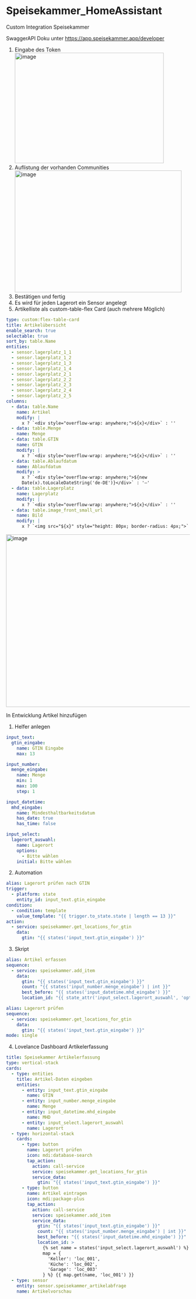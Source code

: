 # Speisekammer_HomeAssistant
Custom Integration Speisekammer 

SwaggerAPI Doku unter https://app.speisekammer.app/developer

1. Eingabe des Token
   <img width="408" height="302" alt="image" src="https://github.com/user-attachments/assets/13aa4413-4068-4e18-bc2f-17371af3387a" />
2. Auflistung der vorhanden Communities
   <img width="457" height="333" alt="image" src="https://github.com/user-attachments/assets/27e4c6af-b546-4933-a0d1-5a9e477f57d7" />
3. Bestätigen und fertig
4. Es wird für jeden Lagerort ein Sensor angelegt
5. Artikelliste als custom-table-flex Card (auch mehrere Möglich)

```yaml
type: custom:flex-table-card
title: Artikelübersicht
enable_search: true
selectable: true
sort_by: table.Name
entities:
  - sensor.lagerplatz_1_1
  - sensor.lagerplatz_1_2
  - sensor.lagerplatz_1_3
  - sensor.lagerplatz_1_4
  - sensor.lagerplatz_2_1
  - sensor.lagerplatz_2_2
  - sensor.lagerplatz_2_3
  - sensor.lagerplatz_2_4
  - sensor.lagerplatz_2_5
columns:
  - data: table.Name
    name: Artikel
    modify: |
      x ? `<div style="overflow-wrap: anywhere;">${x}</div>` : ''
  - data: table.Menge
    name: Menge
  - data: table.GTIN
    name: GTIN
    modify: |
      x ? `<div style="overflow-wrap: anywhere;">${x}</div>` : ''
  - data: table.Ablaufdatum
    name: Ablaufdatum
    modify: >
      x ? `<div style="overflow-wrap: anywhere;">${new
      Date(x).toLocaleDateString('de-DE')}</div>` : '–'
  - data: table.Lagerplatz
    name: Lagerplatz
    modify: |
      x ? `<div style="overflow-wrap: anywhere;">${x}</div>` : ''
  - data: table.image_front_small_url
    name: Bild
    modify: |
      x ? `<img src="${x}" style="height: 80px; border-radius: 4px;">` : ''

```
<img width="1351" height="472" alt="image" src="https://github.com/user-attachments/assets/7266f4a6-5da3-4d7a-8e36-253b49a33d4a" />

In Entwicklung
Artikel hinzufügen
1. Helfer anlegen
```YAML
input_text:
  gtin_eingabe:
    name: GTIN Eingabe
    max: 13

input_number:
  menge_eingabe:
    name: Menge
    min: 1
    max: 100
    step: 1

input_datetime:
  mhd_eingabe:
    name: Mindesthaltbarkeitsdatum
    has_date: true
    has_time: false

input_select:
  lagerort_auswahl:
    name: Lagerort
    options:
      - Bitte wählen
    initial: Bitte wählen

```

2. Automation
```YAML
alias: Lagerort prüfen nach GTIN
trigger:
  - platform: state
    entity_id: input_text.gtin_eingabe
condition:
  - condition: template
    value_template: "{{ trigger.to_state.state | length == 13 }}"
action:
  - service: speisekammer.get_locations_for_gtin
    data:
      gtin: "{{ states('input_text.gtin_eingabe') }}"
```
3. Skript
```YAML
alias: Artikel erfassen
sequence:
  - service: speisekammer.add_item
    data:
      gtin: "{{ states('input_text.gtin_eingabe') }}"
      count: "{{ states('input_number.menge_eingabe') | int }}"
      best_before: "{{ states('input_datetime.mhd_eingabe') }}"
      location_id: "{{ state_attr('input_select.lagerort_auswahl', 'option') }}"
```
```YAML
alias: Lagerort prüfen
sequence:
  - service: speisekammer.get_locations_for_gtin
    data:
      gtin: "{{ states('input_text.gtin_eingabe') }}"
mode: single
```
4. Lovelance Dashboard Artikelerfassung
```YAML
title: Speisekammer Artikelerfassung
type: vertical-stack
cards:
  - type: entities
    title: Artikel-Daten eingeben
    entities:
      - entity: input_text.gtin_eingabe
        name: GTIN
      - entity: input_number.menge_eingabe
        name: Menge
      - entity: input_datetime.mhd_eingabe
        name: MHD
      - entity: input_select.lagerort_auswahl
        name: Lagerort
  - type: horizontal-stack
    cards:
      - type: button
        name: Lagerort prüfen
        icon: mdi:database-search
        tap_action:
          action: call-service
          service: speisekammer.get_locations_for_gtin
          service_data:
            gtin: "{{ states('input_text.gtin_eingabe') }}"
      - type: button
        name: Artikel eintragen
        icon: mdi:package-plus
        tap_action:
          action: call-service
          service: speisekammer.add_item
          service_data:
            gtin: "{{ states('input_text.gtin_eingabe') }}"
            count: "{{ states('input_number.menge_eingabe') | int }}"
            best_before: "{{ states('input_datetime.mhd_eingabe') }}"
            location_id: >
              {% set name = states('input_select.lagerort_auswahl') %} {% set
              map = {
                'Keller': 'loc_001',
                'Küche': 'loc_002',
                'Garage': 'loc_003'
              } %} {{ map.get(name, 'loc_001') }}
  - type: sensor
    entity: sensor.speisekammer_artikelabfrage
    name: Artikelvorschau
```

